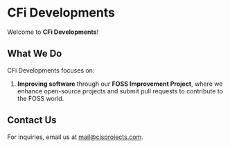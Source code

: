 # CFi Developments
Welcome to **CFi Developments**!

## What We Do
CFi Developments focuses on:
1. **Improving software** through our **FOSS Improvement Project**, where we enhance open-source projects and submit pull requests to contribute to the FOSS world.

## Contact Us
For inquiries, email us at mail@cjsprojects.com.
